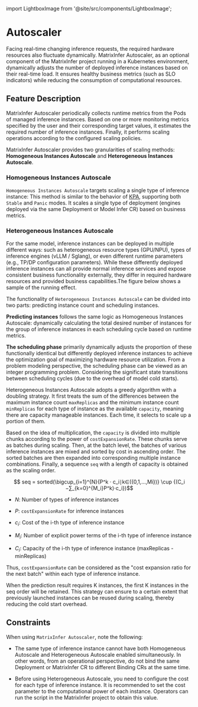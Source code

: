 import LightboxImage from '@site/src/components/LightboxImage';

# Autoscaler

Facing real-time changing inference requests, the required hardware resources also fluctuate dynamically. MatrixInfer Autoscaler, as an optional component of the MatrixInfer project running in a Kubernetes environment, dynamically adjusts the number of deployed inference instances based on their real-time load. It ensures healthy business metrics (such as SLO indicators) while reducing the consumption of computational resources.

## Feature Description

MatrixInfer Autoscaler periodically collects runtime metrics from the Pods of managed inference instances. Based on one or more monitoring metrics specified by the user and their corresponding target values, it estimates the required number of inference instances. Finally, it performs scaling operations according to the configured scaling policies.

<LightboxImage src="/img/architecture-autoscaler.svg" alt="architecture-autoscaler"></LightboxImage>

MatrixInfer Autoscaler provides two granularities of scaling methods: **Homogeneous Instances Autoscale** and **Heterogeneous Instances Autoscale**.

### Homogeneous Instances Autoscale

`Homogeneous Instances Autoscale` targets scaling a single type of inference instance: This method is similar to the behavior of [KPA](https://knative.dev/docs/serving/autoscaling/kpa-specific/), supporting both `Stable` and `Panic` modes. It scales a single type of deployment (engines deployed via the same Deployment or Model Infer CR) based on business metrics.

### Heterogeneous Instances Autoscale

For the same model, inference instances can be deployed in multiple different ways: such as heterogeneous resource types (GPU/NPU), types of inference engines (vLLM / Sglang), or even different runtime parameters (e.g., TP/DP configuration parameters). While these differently deployed inference instances can all provide normal inference services and expose consistent business functionality externally, they differ in required hardware resources and provided business capabilities.The figure below shows a sample of the running effect.

<LightboxImage src="/img/architecture-autoscaler-optimize-example.svg" alt="architecture-autoscaler-optimize-example"></LightboxImage>

The functionality of `Heterogeneous Instances Autoscale` can be divided into two parts: predicting instance count and scheduling instances.

**Predicting instances** follows the same logic as Homogeneous Instances Autoscale: dynamically calculating the total desired number of instances for the group of inference instances in each scheduling cycle based on runtime metrics.

**The scheduling phase** primarily dynamically adjusts the proportion of these functionally identical but differently deployed inference instances to achieve the optimization goal of maximizing hardware resource utilization. From a problem modeling perspective, the scheduling phase can be viewed as an integer programming problem. Considering the significant state transitions between scheduling cycles (due to the overhead of model cold starts).

Heterogeneous Instances Autoscale adopts a greedy algorithm with a doubling strategy. It first treats the sum of the differences between the maximum instance count `maxReplicas` and the minimum instance count `minReplicas` for each type of instance as the available `capacity`, meaning there are capacity manageable instances. Each time, it selects to scale up a portion of them.

Based on the idea of multiplication, the `capacity` is divided into multiple chunks according to the power of `costExpansionRate`. These chunks serve as batches during scaling. Then, at the batch level, the batches of various inference instances are mixed and sorted by cost in ascending order. The sorted batches are then expanded into corresponding multiple instance combinations. Finally, a sequence `seq` with a length of capacity is obtained as the scaling order.

$$
seq = sorted(\bigcup_{i=1}^{N}​{P^k · c_i​∣k∈({0,1,…,Mi​})} \cup {(C_i​−∑_{k=0}^{M_i}​​P^k)⋅c_i​})​
$$

- $N$: Number of types of inference instances

- $P$: `costExpansionRate` for inference instances
    
- $c_i$​: Cost of the i-th type of inference instance

- $M_i$​: Number of explicit power terms of the i-th type of inference instance

- $C_i​$: Capacity of the i-th type of inference instance (maxReplicas - minReplicas)

Thus, `costExpansionRate` can be considered as the "cost expansion ratio for the next batch" within each type of inference instance.

When the prediction result requires K instances, the first K instances in the seq order will be retained. This strategy can ensure to a certain extent that previously launched instances can be reused during scaling, thereby reducing the cold start overhead.


## Constraints

When using `MatrixInfer Autoscaler`, note the following:

- The same type of inference instance cannot have both Homogeneous Autoscale and Heterogeneous Autoscale enabled simultaneously. In other words, from an operational perspective, do not bind the same Deployment or MatrixInfer CR to different Binding CRs at the same time.

- Before using Heterogeneous Autoscale, you need to configure the cost for each type of inference instance. It is recommended to set the cost parameter to the computational power of each instance. Operators can run the script in the MatrixInfer project to obtain this value.
